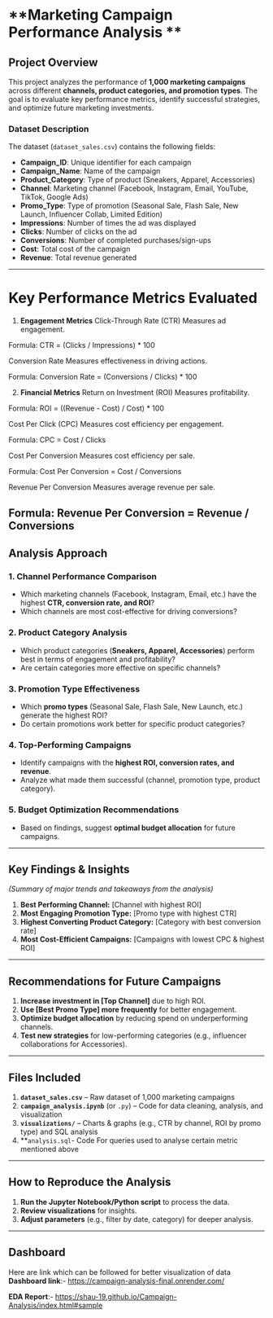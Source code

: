 # **Marketing Campaign Performance Analysis **  

## **Project Overview**  
This project analyzes the performance of **1,000 marketing campaigns** across different **channels, product categories, and promotion types**. The goal is to evaluate key performance metrics, identify successful strategies, and optimize future marketing investments.  

### **Dataset Description**  
The dataset (`dataset_sales.csv`) contains the following fields:  
- **Campaign_ID**: Unique identifier for each campaign  
- **Campaign_Name**: Name of the campaign  
- **Product_Category**: Type of product (Sneakers, Apparel, Accessories)  
- **Channel**: Marketing channel (Facebook, Instagram, Email, YouTube, TikTok, Google Ads)  
- **Promo_Type**: Type of promotion (Seasonal Sale, Flash Sale, New Launch, Influencer Collab, Limited Edition)  
- **Impressions**: Number of times the ad was displayed  
- **Clicks**: Number of clicks on the ad  
- **Conversions**: Number of completed purchases/sign-ups  
- **Cost**: Total cost of the campaign  
- **Revenue**: Total revenue generated  

---

# **Key Performance Metrics Evaluated**
1. **Engagement Metrics**
Click-Through Rate (CTR)
Measures ad engagement.

Formula:
CTR = (Clicks / Impressions) * 100

Conversion Rate
Measures effectiveness in driving actions.

Formula:
Conversion Rate = (Conversions / Clicks) * 100

2. **Financial Metrics**
Return on Investment (ROI)
Measures profitability.

Formula:
ROI = ((Revenue - Cost) / Cost) * 100

Cost Per Click (CPC)
Measures cost efficiency per engagement.

Formula:
CPC = Cost / Clicks

Cost Per Conversion
Measures cost efficiency per sale.

Formula:
Cost Per Conversion = Cost / Conversions

Revenue Per Conversion
Measures average revenue per sale.

Formula:
Revenue Per Conversion = Revenue / Conversions
---

## **Analysis Approach**  

### **1. Channel Performance Comparison**  
- Which marketing channels (Facebook, Instagram, Email, etc.) have the highest **CTR, conversion rate, and ROI**?  
- Which channels are most cost-effective for driving conversions?  

### **2. Product Category Analysis**  
- Which product categories (**Sneakers, Apparel, Accessories**) perform best in terms of engagement and profitability?  
- Are certain categories more effective on specific channels?  

### **3. Promotion Type Effectiveness**  
- Which **promo types** (Seasonal Sale, Flash Sale, New Launch, etc.) generate the highest ROI?  
- Do certain promotions work better for specific product categories?  

### **4. Top-Performing Campaigns**  
- Identify campaigns with the **highest ROI, conversion rates, and revenue**.  
- Analyze what made them successful (channel, promotion type, product category).  

### **5. Budget Optimization Recommendations**  
- Based on findings, suggest **optimal budget allocation** for future campaigns.  

---

## **Key Findings & Insights**  
*(Summary of major trends and takeaways from the analysis)*  

1. **Best Performing Channel:** [Channel with highest ROI]  
2. **Most Engaging Promotion Type:** [Promo type with highest CTR]  
3. **Highest Converting Product Category:** [Category with best conversion rate]  
4. **Most Cost-Efficient Campaigns:** [Campaigns with lowest CPC & highest ROI]  

---

## **Recommendations for Future Campaigns**  
1. **Increase investment in [Top Channel]** due to high ROI.  
2. **Use [Best Promo Type] more frequently** for better engagement.  
3. **Optimize budget allocation** by reducing spend on underperforming channels.  
4. **Test new strategies** for low-performing categories (e.g., influencer collaborations for Accessories).  

---

## **Files Included**  
1. **`dataset_sales.csv`** – Raw dataset of 1,000 marketing campaigns  
2. **`campaign_analysis.ipynb`** (or `.py`) – Code for data cleaning, analysis, and visualization  
3. **`visualizations/`** – Charts & graphs (e.g., CTR by channel, ROI by promo type)  and SQL analysis
4. **`analysis.sql`- Code For queries used to analyse certain metric mentioned above


---

## **How to Reproduce the Analysis**  
1. **Run the Jupyter Notebook/Python script** to process the data.  
2. **Review visualizations** for insights.  
3. **Adjust parameters** (e.g., filter by date, category) for deeper analysis.  

---

## **Dashboard**
Here are link which can be followed for better visualization of data 
**Dashboard link**:- https://campaign-analysis-final.onrender.com/


**EDA Report**:- https://shau-19.github.io/Campaign-Analysis/index.html#sample



